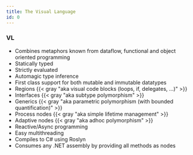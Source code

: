 ```yaml
---
title: The Visual Language
id: 0
---
```

### VL
* Combines metaphors known from dataflow, functional and object oriented programming
* Statically typed
* Strictly evaluated
* Automagic type inference
* First class support for both mutable and immutable datatypes
* Regions {{< gray "aka visual code blocks (loops, if, delegates, ...)" >}}
* Interfaces {{< gray "aka subtype polymorphism" >}}
* Generics {{< gray "aka parametric polymorphism (with bounded quantification)" >}}
* Process nodes {{< gray "aka simple lifetime management" >}}
* Adaptive nodes {{< gray "aka adhoc polymorphism" >}}
* Reactive/Async programming
* Easy multithreading
* Compiles to C# using Roslyn
* Consumes any .NET assembly by providing all methods as nodes
